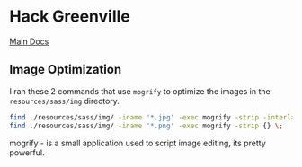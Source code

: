 # Hack Greenville

[Main Docs](../README.md)

## Image Optimization

I ran these 2 commands that use `mogrify` to optimize the images in the `resources/sass/img` directory.

```bash
find ./resources/sass/img/ -iname '*.jpg' -exec mogrify -strip -interlace Plane -gaussian-blur 0.05 -quality 85% {} \;
find ./resources/sass/img/ -iname '*.png' -exec mogrify -strip {} \;
```

mogrify - is a small application used to script image editing, its pretty powerful.
